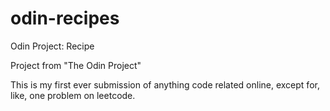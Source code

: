 # odin-recipes
Odin Project: Recipe

Project from "The Odin Project"

This is my first ever submission of anything code related online, except for, like, one problem on leetcode.